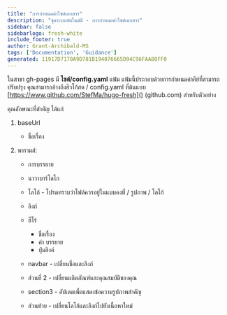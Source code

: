 ```yaml
---
title: "การกําหนดค่าไซต์เอกสาร"
description: "ชุดระบบอัตโนมัติ - การกําหนดค่าไซต์เอกสาร"
sidebar: false
sidebarlogo: fresh-white
include_footer: true
author: Grant-Archibald-MS
tags: ['Documentation', 'Guidance']
generated: 11917D7170A9D781B194076665D94C96FAA80FF0
---
```



ในสาขา gh-pages มี **ไซต์/config.yaml** แฟ้ม  แฟ้มนี้ประกอบด้วยการกําหนดค่าคีย์ที่สามารถปรับปรุง คุณสามารถอ้างถึงฮิวโก้สด / config.yaml ที่ต้นแบบ [https://www.github.com/StefMa/hugo-fresh]() (github.com) สําหรับตัวอย่าง

คุณลักษณะที่สําคัญ ได้แก่

1. baseUrl

    - ชื่อเรื่อง

1. พารามส์:

    - การบรรยาย
    
    - นาวาบาร์โลโก
    
    - โลโก้ - โปรดทราบว่าไฟล์ควรอยู่ในแบบคงที่ / รูปภาพ / โลโก้
    
    - ลิงก์
    
    - ฮีโร่
        - ชื่อเรื่อง
        - คำ บรรยาย
        - ปุ่มลิงค์
    
    - navbar - เปลี่ยนชื่อและลิงก์
    
    - ส่วนที่ 2 - เปลี่ยนผลิตภัณฑ์และคุณสมบัติของคุณ
    
    - section3 - อัปเดตเพื่อแสดงข้อความรูปภาพสําคัญ
    
    - ส่วนท้าย - เปลี่ยนโลโก้และลิงก์ไปยังเนื้อหาใหม่
